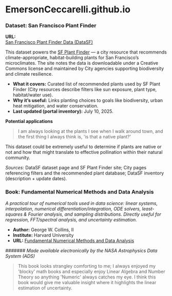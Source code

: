 # EmersonCeccarelli.github.io

### Dataset: San Francisco Plant Finder

**URL:**  
[San Francisco Plant Finder Data (DataSF)](https://data.sfgov.org/Energy-and-Environment/San-Francisco-Plant-Finder-Data/vmnk-skih/about_data)

This dataset powers the [SF Plant Finder](https://sfplanninggis.org/plantsf/) — a city resource that recommends climate-appropriate, habitat-building plants for San Francisco’s microclimates. The site notes the data is downloadable under a Creative Commons license and maintained by City agencies supporting biodiversity and climate resilience.

- **What it covers:** Curated list of recommended plants used by SF Plant Finder (City resources describe filters like sun exposure, plant type, habitat/water use).  
- **Why it’s useful:** Links planting choices to goals like biodiversity, urban heat mitigation, and water conservation.  
- **Last updated (portal inventory):** July 10, 2025.

**Potential applications**
>I am always looking at the plants I see when I walk around town, and the first thing I always think is, 'is that a native plant?'
>

This dataset could be extremely useful to determine if plants are native or not and how that might translate to effective pollination within their natural community.


*Sources:* DataSF dataset page and SF Plant Finder site; City pages referencing filters and the recommended plant database; DataSF inventory (description + update dates).

### Book: **Fundamental Numerical Methods and Data Analysis**  

*A practical tour of numerical tools used in data science: linear systems, interpolation, numerical differentiation/integration, ODE solvers, least-squares & Fourier analysis, and sampling distributions. Directly useful for regression, FFT/spectral analysis, and uncertainty estimation.*

- **Author:** George W. Collins, II 
- **Institute:** Harvard University 
- **URL:** [Fundamental Numerical Methods and Data Analysis](https://ads.harvard.edu/books/1990fnmd.book/)

####### _Made available electronically by the NASA Astrophysics Data System (ADS)_

>This book looks strangley comforting to me; I always enjoyed my 'blocky' math books and especially enjoy Linear Algebra and Number Theory so anything 'Numeric' always catches my eye. I think this book would give me valuable insight where it highlights the linear estimation of uncertainty.
>

